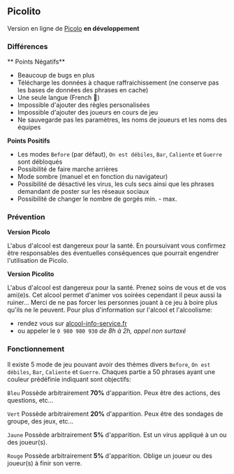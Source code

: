 ## Picolito

Version en ligne de [Picolo](http://www.marmelapp.com/picolo)
**en développement**

### Différences

** Points Négatifs**
- Beaucoup de bugs en plus
- Télécharge les données à chaque raffraichissement (ne conserve pas les bases de données des phrases en cache)
- Une seule langue (French 🥖)
- Impossible d'ajouter des règles personalisées
- Impossible d'ajouter des joueurs en cours de jeu
- Ne sauvegarde pas les paramètres, les noms de joueurs et les noms des équipes

**Points Positifs**
- Les modes `Before` (par défaut), `On est débiles`, `Bar`, `Caliente` et `Guerre` sont débloqués
- Possibilité de faire marche arrières
- Mode sombre (manuel et en fonction du navigateur)
- Possibilité de désactivé les virus, les culs secs ainsi que les phrases demandant de poster sur les réseaux sociaux
- Possibilité de changer le nombre de gorgés min. - max.


### Prévention

**Version Picolo**

L'abus d'alcool est dangereux pour la santé. En poursuivant vous confirmez être responsables des éventuelles conséquences que pourrait engendrer l'utilisation de Picolo.

**Version Picolito**

L'abus d'alcool est dangereux pour la santé. Prenez soins de vous et de vos ami(e)s. Cet alcool permet d'animer vos soirées cependant il peux aussi la ruiner...
Merci de ne pas forcer les personnes jouant à ce jeu à boire plus qu'ils ne le peuvent.
Pour plus d'information sur l'alcool et l'alcoolisme:
- rendez vous sur [alcool-info-service.fr](https://www.alcool-info-service.fr/)
- ou appeler le `0 980 980 930` _de 8h à 2h, appel non surtaxé_

### Fonctionnement

Il existe 5 mode de jeu pouvant avoir des thèmes divers `Before`, `On est débiles`, `Bar`, `Caliente` et `Guerre`.
Chaques partie a 50 phrases ayant une couleur prédéfinie indiquant sont objectifs:

`Bleu`
Possède arbitrairement **70%** d'apparition.
Peux être des actions, des questions, etc...

`Vert`
Possède arbitrairement **20%** d'apparition.
Peux être des sondages de groupe, des jeux, etc...

`Jaune`
Possède arbitrairement **5%** d'apparition.
Est un virus appliqué à un ou des joueur(s).

`Rouge`
Possède arbitrairement **5%** d'apparition.
Oblige un joueur ou des joueur(s) à finir son verre.
